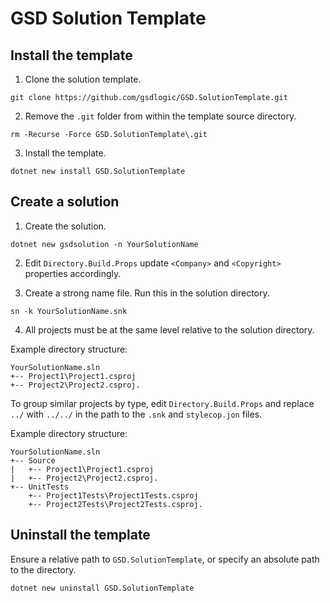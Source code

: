 # GSD Solution Template

## Install the template

1. Clone the solution template.

```
git clone https://github.com/gsdlogic/GSD.SolutionTemplate.git
```

2. Remove the `.git` folder from within the template source directory.

```
rm -Recurse -Force GSD.SolutionTemplate\.git
```

3. Install the template.

```
dotnet new install GSD.SolutionTemplate
```

## Create a solution

1. Create the solution.

```
dotnet new gsdsolution -n YourSolutionName
```

2. Edit `Directory.Build.Props` update `<Company>` and `<Copyright>` properties accordingly.

3. Create a strong name file. Run this in the solution directory.

```
sn -k YourSolutionName.snk
```

4. All projects must be at the same level relative to the solution directory.

Example directory structure:

```
YourSolutionName.sln
+-- Project1\Project1.csproj
+-- Project2\Project2.csproj.
```

To group similar projects by type, edit `Directory.Build.Props` and replace `../` with `../../` in the path to the `.snk` and `stylecop.jon` files.

Example directory structure:

```
YourSolutionName.sln
+-- Source
|   +-- Project1\Project1.csproj
|   +-- Project2\Project2.csproj.
+-- UnitTests
    +-- Project1Tests\Project1Tests.csproj
    +-- Project2Tests\Project2Tests.csproj.

```

## Uninstall the template

Ensure a relative path to `GSD.SolutionTemplate`, or specify an absolute path to the directory.

```
dotnet new uninstall GSD.SolutionTemplate
```
